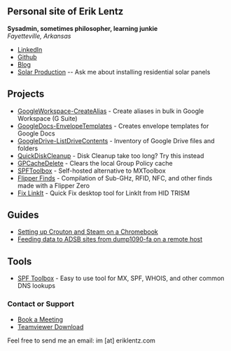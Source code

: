 ## Personal site of Erik Lentz
**Sysadmin, sometimes philosopher, learning junkie**  
*Fayetteville, Arkansas*
- [LinkedIn](https://www.linkedin.com/in/eriklentz/)
- [Github](https://github.com/eriklentz)
- [Blog](https://thespecter.net/blog)
- [Solar Production](https://dev1.eriklentz.com/solar/) -- Ask me about installing residential solar panels

## Projects

- [GoogleWorkspace-CreateAlias](https://github.com/ErikLentz/GoogleWorkspace-CreateAlias) - Create aliases in bulk in Google Workspace (G Suite)
- [GoogleDocs-EnvelopeTemplates](https://github.com/ErikLentz/GoogleDocs-EnvelopeTemplates) - Creates envelope templates for Google Docs
- [GoogleDrive-ListDriveContents](https://gist.github.com/ErikLentz/a7dd0ddcc812ee01a9efe19ad17c2055) - Inventory of Google Drive files and folders
- [QuickDiskCleanup](https://github.com/ErikLentz/QuickDiskCleanup) - Disk Cleanup take too long? Try this instead
- [GPCacheDelete](https://github.com/ErikLentz/GPCacheDelete) - Clears the local Group Policy cache
- [SPFToolbox](https://github.com/charlesabarnes/SPFtoolbox) - Self-hosted alternative to MXToolbox
- [Flipper Finds](https://github.com/ErikLentz/Flipper-Finds) - Compilation of Sub-GHz, RFID, NFC, and other finds made with a Flipper Zero
- [Fix LinkIt](https://github.com/ErikLentz/FixLinkIt) - Quick Fix desktop tool for LinkIt from HID TRISM

## Guides

- [Setting up Crouton and Steam on a Chromebook](http://thespecter.net/blog/technology/setting-up-steam-on-a-chromebook-with-crouton-and-linux/)
- [Feeding data to ADSB sites from dump1090-fa on a remote host](https://thespecter.net/blog/technology/feeding-data-to-adsb-sites-from-dump1090-fa-on-a-remote-host/)

## Tools

- [SPF Toolbox](https://dev1.eriklentz.com/spftoolbox/) - Easy to use tool for MX, SPF, WHOIS, and other common DNS lookups

### Contact or Support 

- [Book a Meeting](https://eriklentz.com/cal)
- [Teamviewer Download](https://download.teamviewer.com/full)

Feel free to send me an email: im [at] eriklentz.com
